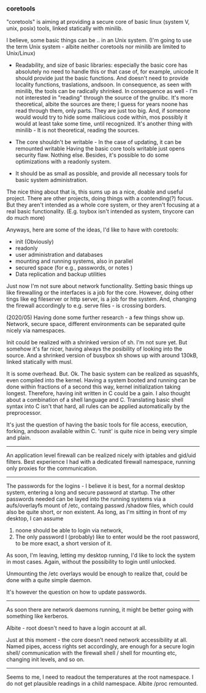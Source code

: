 ### coretools



"coretools" is aiming at providing a secure core of basic linux (system V, unix, posix) tools,
linked statically with minilib.

I believe, some basic things can be .. in an Unix system. (I'm going to use the term Unix system - 
albite neither coretools nor minilib are limited to Unix/Linux)

- Readability, and size of basic libraries:
  especially the basic core has absolutely no need to handle this or that case of, for example, unicode
	It should provide just the basic functions. And doesn't need to provide locality functions,
	traslations, andsoon. In consequence, as seen with minilib, the tools can be radically shrinked.
	In consequence as well - I'm not interested in "reading" through the source of the gnulibc.
	It's more theoretical, albite the sources are there; I guess for years noone has read through them, only parts.
	They are just too big. And, if someone would would try to hide some malicious code within, 
	mos possibly it would at least take some time, until recognized.
	It's another thing with minilib - It is not theoretical, reading the sources.

- The core shouldn't be writable - In the case of updating, it can be remounted writable
  Having the basic core tools writable just opens security flaw. Nothing else.
	Besides, it's possible to do some optimizations with a readonly system.

- It should be as small as possible, and provide all necessary tools for basic system administration.


The nice thing about that is, this sums up as a nice, doable and useful project.
There are other projects, doing things with a contending(?) focus.
But they aren't intended as a whole core system, or they aren't focusing at a real basic functionality.
(E.g. toybox isn't intended as system, tinycore can do much more)

Anyways, here are some of the ideas, I'd like to have with coretools:

- init (Obviously)
- readonly
- user administration and databases
- mounting and running systems, also in parallel
- secured space (for e.g., passwords, or notes )
- Data replication and backup utilities


Just now I'm not sure about network functionality.
Setting basic things up like firewalling or the interfaces is a job for the core.
However, doing other tings like eg fileserver or http server, is a job for the system.
And, changing the firewall accordingly to e.g. serve files - is crossing borders.


(2020/05)
Having done some further research - a few things show up.
Network, secure space, different environments can be separated quite nicely
via namespaces.

Init could be realized with a shrinked version of sh.
I'm not sure yet.
But somehow it's far nicer, having always the posibility of looking into the source.
And a shrinked version of busybox sh shows up with around 130kB,
linked statically with musl.

It is some overhead. But. Ok.
The basic system can be realized as squashfs, even compiled into the kernel.
Having a system booted and running can be done within fractions of a second this way,
kernel initialization taking longest.
Therefore, having init written in C could be a gain.
I also thought about a combination of a shell language and C.
Translating basic shell syntax into C isn't that hard,
all rules can be applied automatically by the preprocessor.

It's just the question of having the basic tools for file access, 
execution, forking, andsoon available within C.
'runit' is quite nice in being very simple and plain.

-----
An application level firewall can be realized nicely with iptables and
gid/uid filters.
Best experience I had with a dedicated firewall namespace, running only proxies
for the communication.

-----
The passwords for the logins - I believe it is best,
for a normal desktop system, entering a long and secure password at startup.
The other passwords needed can be layed into the running systems via a aufs/overlayfs mount of /etc,
containg passwd /shadow files, which could also be quite short, or non existent.
As long, as I'm sitting in front of my desktop,
I can assume 
1. noone should be able to login via network,
2. The only password I (probably) like to enter would be the root password,
    to be more exact, a short version of it.

As soon, I'm leaving, letting my desktop running,
I'd like to lock the system in most cases.
Again, without the possibility to login until unlocked.

Unmounting the /etc overlays would be enough to realize that,
could be done with a quite simple daemon.

It's however the question on how to update passwords.

-----

As soon there are network daemons running,
it might be better going with something like kerberos.

Albite - root doesn't need to have a login account at all.

Just at this moment - the core doesn't need network accessibility at all.
Named pipes, access rights set accordingly, are enough for a secure login shell/
communication with the firewall shell / shell for mounting etc, changing init levels, and so on.

-----

Seems to me, I need to readout the temperatures at the root namespace.
I do not get plausible readings in a child namespace.
Albite /proc remounted.













